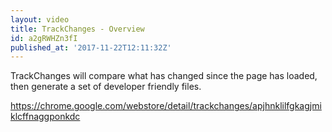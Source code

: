 ```yaml
---
layout: video
title: TrackChanges - Overview
id: a2gRWHZn3fI
published_at: '2017-11-22T12:11:32Z'
---
```

TrackChanges will compare what has changed since the page has loaded, then generate a set of developer friendly files.

https://chrome.google.com/webstore/detail/trackchanges/apjhnklilfgkagjmiklcffnaggponkdc